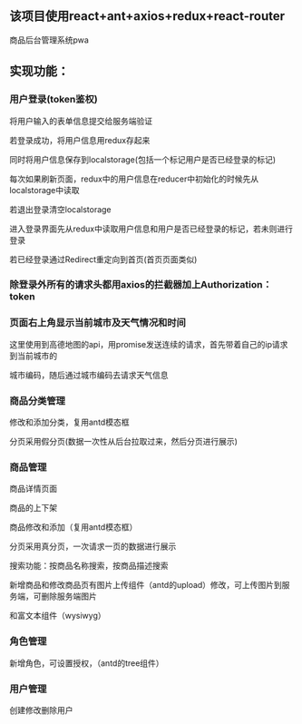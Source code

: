 ## 该项目使用react+ant+axios+redux+react-router

  商品后台管理系统pwa

## 实现功能：

### 用户登录(token鉴权)

  将用户输入的表单信息提交给服务端验证

  若登录成功，将用户信息用redux存起来

  同时将用户信息保存到localstorage(包括一个标记用户是否已经登录的标记)

  每次如果刷新页面，redux中的用户信息在reducer中初始化的时候先从localstorage中读取

  若退出登录清空localstorage

  进入登录界面先从redux中读取用户信息和用户是否已经登录的标记，若未则进行登录

  若已经登录通过Redirect重定向到首页(首页页面类似)

### 除登录外所有的请求头都用axios的拦截器加上Authorization：token

### 页面右上角显示当前城市及天气情况和时间

  这里使用到高德地图的api，用promise发送连续的请求，首先带着自己的ip请求到当前城市的

  城市编码，随后通过城市编码去请求天气信息

### 商品分类管理

  修改和添加分类，复用antd模态框

  分页采用假分页(数据一次性从后台拉取过来，然后分页进行展示)

### 商品管理

  商品详情页面

  商品的上下架

  商品修改和添加（复用antd模态框）

  分页采用真分页，一次请求一页的数据进行展示

  搜索功能：按商品名称搜索，按商品描述搜索

  新增商品和修改商品页有图片上传组件（antd的upload）修改，可上传图片到服务端，可删除服务端图片

  和富文本组件（wysiwyg）

### 角色管理

  新增角色，可设置授权，（antd的tree组件）

### 用户管理

  创建修改删除用户